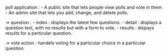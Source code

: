 poll application :
    - A public site that lets people view polls and vote in them.
    - An admin site that lets you add, change, and delete polls.


-> question : 
        - index : displays the latest few questions.
        - detail : displays a question text, with no results but with a form to vote.
        - results : dispays results for a particular question.
    
-> vote action : handels voting for a particular choice in a particular question.